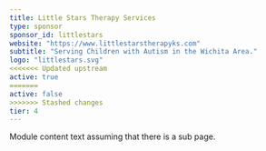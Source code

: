 ```yaml
---
title: Little Stars Therapy Services
type: sponsor
sponsor_id: littlestars
website: "https://www.littlestarstherapyks.com"
subtitle: "Serving Children with Autism in the Wichita Area."
logo: "littlestars.svg"
<<<<<<< Updated upstream
active: true
=======
active: false
>>>>>>> Stashed changes
tier: 4
---
```

Module content text assuming that there is a sub page.